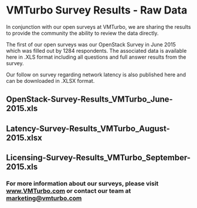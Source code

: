 # VMTurbo Survey Results - Raw Data
#### 
In conjunction with our open surveys at VMTurbo, we are sharing the results to provide the community the ability to review the data directly. 

The first of our open surveys was our OpenStack Survey in June 2015 which was filled out by 1284 respondents.  The associated data is available here in .XLS format including all questions and full answer results from the survey.

Our follow on survey regarding network latency is also published here and can be downloaded in .XLSX format.

## OpenStack-Survey-Results_VMTurbo_June-2015.xls
## Latency-Survey-Results_VMTurbo_August-2015.xlsx
## Licensing-Survey-Results_VMTurbo_September-2015.xls

### For more information about our surveys, please visit www.VMTurbo.com or contact our team at marketing@vmturbo.com
